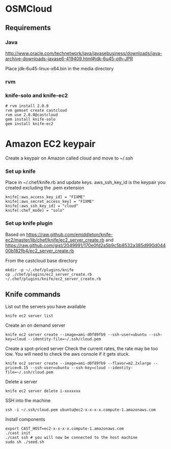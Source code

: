 # OSMCloud 

## Requirements 

### Java 

http://www.oracle.com/technetwork/java/javasebusiness/downloads/java-archive-downloads-javase6-419409.html#jdk-6u45-oth-JPR

Place jdk-6u45-linux-x64.bin in the media directory  

### rvm 

### knife-solo and knife-ec2

    # rvm install 2.0.0 
    rvm gemset create castcloud
    rvm use 2.0.0@castcloud
    gem install knife-solo 
    gem install knife-ec2 

# Amazon EC2 keypair

Create a keypair on Amazon called cloud and move to ~/.ssh 
    
### Set up knife 

Place in ~/.chef/knife.rb and update keys. 
aws_ssh_key_id is the keypair you created excluding the .pem extension 

    knife[:aws_access_key_id] = "FIXME"
    knife[:aws_secret_access_key] = "FIXME"
    knife[:aws_ssh_key_id] = "cloud"
    knife[:chef_mode] = "solo"
 

### Set up knife plugin 

Based on https://raw.github.com/emiddleton/knife-ec2/master/lib/chef/knife/ec2_server_create.rb 
and https://raw.github.com/gist/2049991/170e0fd2a5b9c5b8532a385d990d04400b182fb4/ec2_server_create.rb 


From the castcloud base directory 

    mkdir -p ~/.chef/plugins/knife
    cp ./chef/plugins/ec2_server_create.rb ~/.chef/plugins/knife/ec2_server_create.rb
    

## Knife commands 


List out the servers you have available 

    knife ec2 server list 
    
Create an on demand server 

    knife ec2 server create --image=ami-d0f89fb9 --ssh-user=ubuntu --ssh-key=cloud --identity-file=~/.ssh/cloud.pem 


Create a spot-priced server 
Check the current rates, the rate may be too low. You will need to check the aws console if it gets stuck.

    knife ec2 server create --image=ami-d0f89fb9 --flavor=m2.2xlarge --price=0.15 --ssh-user=ubuntu --ssh-key=cloud --identity-file=~/.ssh/cloud.pem


Delete a server 
   
    knife ec2 server delete i-xxxxxxx

SSH into the machine 

    ssh -i ~/.ssh/cloud.pem ubuntu@ec2-x-x-x-x.compute-1.amazonaws.com

Install components 
    
    export CAST_HOST=ec2-x-x-x-x.compute-1.amazonaws.com
    ./cast init 
    ./cast ssh # you will now be connected to the host machine 
    sudo sh ./seed.sh 





